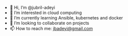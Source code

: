 - 👋 Hi, I’m @jubril-adeyi
- 👀 I’m interested in cloud computing 
- 🌱 I’m currently learning Ansible, kubernetes and docker 
- 💞️ I’m looking to collaborate on projects
- 📫 How to reach me: jbadeyi@gmail.com

<!---
jubril-adeyi/jubril-adeyi is a ✨ special ✨ repository because its `README.md` (this file) appears on your GitHub profile.
You can click the Preview link to take a look at your changes.
--->
